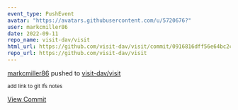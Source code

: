 ```yaml
---
event_type: PushEvent
avatar: "https://avatars.githubusercontent.com/u/5720676?"
user: markcmiller86
date: 2022-09-11
repo_name: visit-dav/visit
html_url: https://github.com/visit-dav/visit/commit/0916816dff56e64bc2c390c0495c7a8f84e7710c
repo_url: https://github.com/visit-dav/visit
---
```


<a href='https://github.com/markcmiller86' target='_blank'>markcmiller86</a> pushed to <a href='https://github.com/visit-dav/visit' target='_blank'>visit-dav/visit</a>

<small>add link to git lfs notes</small>

<a href='https://github.com/visit-dav/visit/commit/0916816dff56e64bc2c390c0495c7a8f84e7710c' target='_blank'>View Commit</a>
